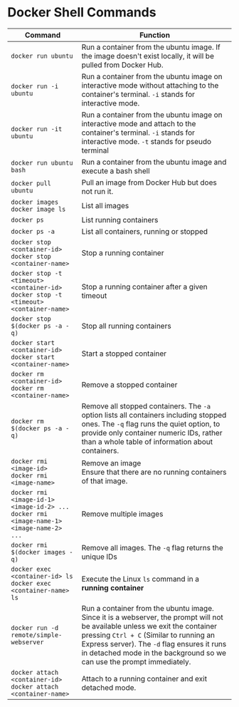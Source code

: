 # Docker Shell Commands

| Command | Function |
|---------|----------|
| `docker run ubuntu` | Run a container from the ubuntu image. If the image doesn't exist locally, it will be pulled from Docker Hub. |
| `docker run -i ubuntu` | Run a container from the ubuntu image on interactive mode without attaching to the container's terminal. `-i` stands for interactive mode. |
| `docker run -it ubuntu` | Run a container from the ubuntu image on interactive mode and attach to the container's terminal. `-i` stands for interactive mode. `-t` stands for pseudo terminal |
| `docker run ubuntu bash`  | Run a container from the ubuntu image and execute a bash shell |
| `docker pull ubuntu` | Pull an image from Docker Hub but does not run it. |
| `docker images`<br>`docker image ls` | List all images |
| `docker ps` | List running containers |
| `docker ps -a` | List all containers, running or stopped |
| `docker stop <container-id>`<br>`docker stop <container-name>` | Stop a running container |
| `docker stop -t <timeout> <container-id>`<br>`docker stop -t <timeout> <container-name>` | Stop a running container after a given timeout |
| `docker stop $(docker ps -a -q)` | Stop all running containers |
| `docker start <container-id>`<br>`docker start <container-name>` | Start a stopped container |
| `docker rm <container-id>`<br>`docker rm <container-name>` | Remove a stopped container |
| `docker rm $(docker ps -a -q)` | Remove all stopped containers. The `-a` option lists all containers including stopped ones. The `-q` flag runs the quiet option, to provide only container numeric IDs, rather than a whole table of information about containers. |
| `docker rmi <image-id>`<br>`docker rmi <image-name>` | Remove an image<br>Ensure that there are no running containers of that image. |
| `docker rmi <image-id-1> <image-id-2> ...`<br>`docker rmi <image-name-1> <image-name-2> ...` | Remove multiple images |
| `docker rmi $(docker images -q)` | Remove all images. The `-q` flag returns the unique IDs |
| `docker exec <container-id> ls`<br>`docker exec <container-name> ls` | Execute the Linux `ls` command in a **running container** |
| `docker run -d remote/simple-webserver` | Run a container from the ubuntu image. Since it is a webserver, the prompt will not be available unless we exit the container pressing `Ctrl + C` (Similar to running an Express server). The `-d` flag ensures it runs in detached mode in the background so we can use the prompt immediately. |
| `docker attach <container-id>`<br>`docker attach <container-name>` | Attach to a running container and exit detached mode. |